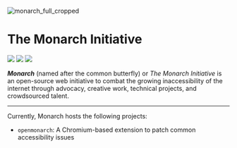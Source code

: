 ![monarch_full_cropped](https://github.com/MiloAkerman/Monarch/assets/40443620/638ddb72-7945-40a1-a510-3c349e8fbbc4)

# The Monarch Initiative
<img src="https://img.shields.io/github/issues-pr/miloakerman/monarch"> <img src="https://img.shields.io/github/issues-raw/miloakerman/monarch"> <img src="https://img.shields.io/github/repo-size/miloakerman/monarch.svg">

_**Monarch**_ (named after the common butterfly) or _The Monarch Initiative_ is an open-source web initiative to combat the growing inaccessibility of the internet through advocacy, creative work, technical projects, and crowdsourced talent. 

<hr>

Currently, Monarch hosts the following projects:
- `openmonarch`: A Chromium-based extension to patch common accessibility issues
